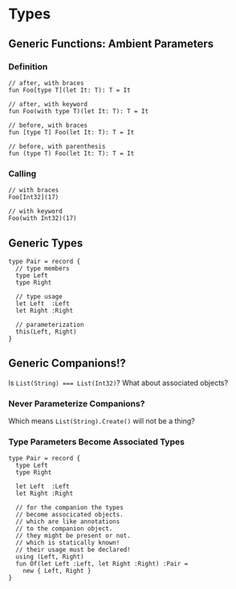 # Types

## Generic Functions: Ambient Parameters

### Definition

```
// after, with braces
fun Foo[type T](let It: T): T = It

// after, with keyword
fun Foo(with type T)(let It: T): T = It

// before, with braces
fun [type T] Foo(let It: T): T = It

// before, with parenthesis
fun (type T) Foo(let It: T): T = It
```

### Calling

```
// with braces
Foo[Int32](17)

// with keyword
Foo(with Int32)(17)
```

## Generic Types

```
type Pair = record {
  // type members
  type Left
  type Right
  
  // type usage
  let Left  :Left
  let Right :Right
  
  // parameterization
  this(Left, Right)
}
```

## Generic Companions!?

Is `List(String) === List(Int32)`?
What about associated objects?

### Never Parameterize Companions?

Which means `List(String).Create()` will not be a thing?

### Type Parameters Become Associated Types

```
type Pair = record {
  type Left
  type Right
  
  let Left  :Left
  let Right :Right
  
  // for the companion the types
  // become associcated objects.
  // which are like annotations
  // to the companion object.
  // they might be present or not.
  // which is statically known!
  // their usage must be declared!
  using (Left, Right)
  fun Of(let Left :Left, let Right :Right) :Pair =
    new { Left, Right }
}
```

